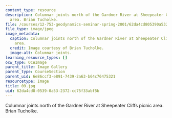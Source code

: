 ```yaml
---
content_type: resource
description: Columnar joints north of the Gardner River at Sheepeater Cliffs picnic
  area. Brian Tucholke.
file: /courses/12-753-geodynamics-seminar-spring-2001/62da4cd805390a532372cc75f33abf5b_09.jpg
file_type: image/jpeg
image_metadata:
  caption: Columnar joints north of the Gardner River at Sheepeater Cliffs picnic
    area.
  credit: Image courtesy of Brian Tucholke.
  image-alt: Columnar joints.
learning_resource_types: []
ocw_type: OCWImage
parent_title: Image Gallery
parent_type: CourseSection
parent_uid: 6e86ccf3-e891-7439-2a63-b64c76475321
resourcetype: Image
title: 09.jpg
uid: 62da4cd8-0539-0a53-2372-cc75f33abf5b
---
```

Columnar joints north of the Gardner River at Sheepeater Cliffs picnic area. Brian Tucholke.

